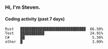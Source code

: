### Hi, I'm Steven.

#### Coding activity (past 7 days)
```
Rust   ▓▓▓▓▓▓▓▓▓▓▓▓▓▓▓▓▓▓▓▓▓▓▓▓▓▓▓▓▓▓  66.50%
Text   ▓▓▓▓▓▓▓▓▓▓▓                     24.91%
C#     ▓▓                               5.50%
other  ▓                                3.09%
```
